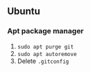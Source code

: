## Ubuntu
### Apt package manager
1. `sudo apt purge git`
2. `sudo apt autoremove`
3. Delete `.gitconfig` 